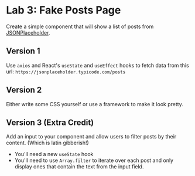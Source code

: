 
# Lab 3: Fake Posts Page

Create a simple component that will show a list of posts from [JSONPlaceholder](https://jsonplaceholder.typicode.com).

## Version 1

Use `axios` and React's `useState` and `useEffect` hooks to fetch data from this url: `https://jsonplaceholder.typicode.com/posts`

## Version 2

Either write some CSS yourself or use a framework to make it look pretty.

## Version 3 (Extra Credit)

Add an input to your component and allow users to filter posts by their content. (Which is latin gibberish!)

* You'll need a new `useState` hook
* You'll need to use `Array.filter` to iterate over each post and only display ones that contain the text from the input field.
